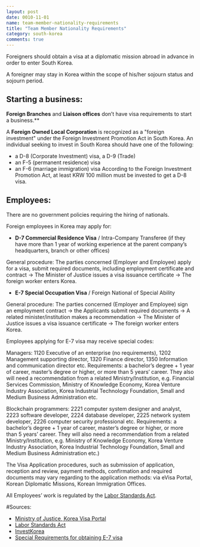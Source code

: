```yaml
---
layout: post
date: 0010-11-01
name: team-member-nationality-requirements
title: "Team Member Nationality Requirements"
category: south-korea
comments: true
---
```


Foreigners should obtain a visa at a diplomatic mission abroad in advance in order to enter South Korea.

A foreigner may stay in Korea within the scope of his/her sojourn status and sojourn period. 

## Starting a business:

**Foreign Branches** and **Liaison offices** don’t have visa requirements to start a business.**

A **Foreign Owned Local Corporation** is recognized as a "foreign investment" under the Foreign Investment Promotion Act in South Korea. An individual seeking to invest in South Korea should have one of the following:
- a D-8 (Corporate Investment) visa, a D-9 (Trade) 
- an F-5 (permanent residence) visa 
- an F-6 (marriage immigration) visa 
According to the Foreign Investment Promotion Act, at least KRW 100 million must be invested to get a D-8 visa.

## Employees:

There are no government policies requiring the hiring of nationals. 

Foreign employees in Korea may apply for:

- **D-7 Commercial Residence Visa** / Intra-Company Transferee (if they have more than 1 year of working experience at the parent company’s headquarters, branch or other offices) 

General procedure: The parties concerned (Employer and Employee) apply for a visa, submit required documents, including employment certificate and contract -> The Minister of Justice issues a visa issuance certificate -> The foreign worker enters Korea.

- **E-7 Special Occupation Visa** / Foreign National of Special Ability

General procedure: The parties concerned (Employer and Employee) sign an employment contract -> the Applicants submit required documents -> A related minister/institution makes a recommendation -> The Minister of Justice issues a visa issuance certificate -> The foreign worker enters Korea.

Employees applying for E-7 visa may receive special codes: 

Managers: 1120 Executive of an enterprise (no requirements), 1202 Management supporting director, 1320 Finance director, 1350 Information and communication director etc. 
Requirements: a bachelor’s degree + 1 year of career, master’s degree or higher, or more than 5 years’ career.
They also will need a recommendation from a related Ministry/Institution, e.g. Financial Services Commission, Ministry of Knowledge Economy, Korea Venture Industry Association, Korea Industrial Technology Foundation, Small and Medium Business Administration etc.

Blockchain programmers: 2221 computer system designer and analyst, 2223 software developer, 2224 database developer, 2225 network system developer, 2226 computer security professional etc.
Requirements: a bachelor’s degree + 1 year of career, master’s degree or higher, or more than 5 years’ career. They will also need a recommendation from a related Ministry/Institution, e.g. Ministry of Knowledge Economy, Korea Venture Industry Association, Korea Industrial Technology Foundation, Small and Medium Business Administration etc.)

The Visa Application procedures, such as submission of application, reception and review, payment methods, confirmation and required documents may vary regarding to the application methods: via eVisa Portal, Korean Diplomatic Missions, Korean Immigration Offices.

All Employees’ work is regulated by the [Labor Standards Act](http://ilo.org/dyn/natlex/docs/WEBTEXT/46401/65062/E97KOR01.htm).

#Sources: 
- [Ministry of Justice, Korea Visa Portal](https://www.visa.go.kr)
- [Labor Standards Act](http://www.ilo.org/dyn/natlex/docs/WEBTEXT/46401/65062/E97KOR01.htm)
- [InvestKorea](https://www.investkorea.org)
- [Special Requirements for obtaining E-7 visa](http://www.hikorea.go.kr/pt/en/info/popup/icis/e_7_pop_en.html)

